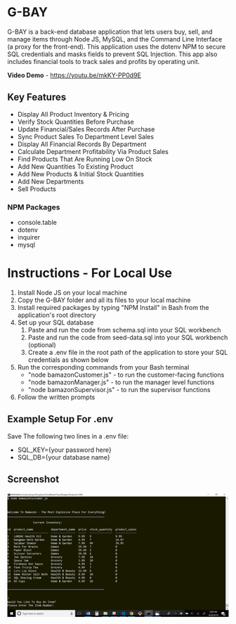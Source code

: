# G-BAY
G-BAY is a back-end database application that lets users buy, sell, and manage items through Node JS, MySQL, and the Command Line Interface (a proxy for the front-end). This application uses the dotenv NPM to secure SQL credentials and masks fields to prevent SQL Injection.  This app also includes financial tools to track sales and profits by operating unit.  

**Video Demo** - https://youtu.be/mkKY-PP0d9E

## Key Features
* Display All Product Inventory & Pricing
* Verify Stock Quantities Before Purchase
* Update Financial/Sales Records After Purchase
* Sync Product Sales To Department Level Sales
* Display All Financial Records By Department
* Calculate Department Profitability Via Product Sales
* Find Products That Are Running Low On Stock 
* Add New Quantities To Existing Product
* Add New Products & Initial Stock Quantities
* Add New Departments
* Sell Products

### NPM Packages
* console.table
* dotenv
* inquirer
* mysql 

# Instructions - For Local Use
1. Install Node JS on your local machine
2. Copy the G-BAY folder and all its files to your local machine
3. Install required packages by typing "NPM Install" in Bash from the application's root directory
4. Set up your SQL database
    1. Paste and run the code from schema.sql into your SQL workbench
    2. Paste and run the code from seed-data.sql into your SQL workbench (optional)
    3. Create a .env file in the root path of the application to store your SQL credentials as shown below
5. Run the corresponding commands from your Bash terminal
    * "node bamazonCustomer.js" - to run the customer-facing functions 
    * "node bamazonManager.js" - to run the manager level functions
    * "node bamazonSupervisor.js" - to run the supervisor functions
6. Follow the written prompts

## Example Setup For .env
Save The following two lines in a .env file:
* SQL_KEY={your password here}
* SQL_DB={your database name}


## Screenshot
![G-BAY Screen Shot](./gbay.png)




